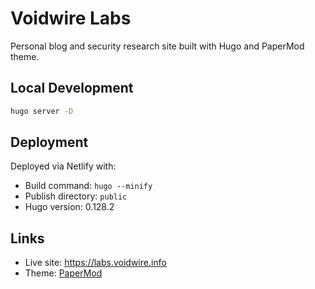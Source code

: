 # Voidwire Labs

Personal blog and security research site built with Hugo and PaperMod theme.

## Local Development

```bash
hugo server -D
```

## Deployment

Deployed via Netlify with:
- Build command: `hugo --minify`
- Publish directory: `public`
- Hugo version: 0.128.2

## Links

- Live site: https://labs.voidwire.info
- Theme: [PaperMod](https://github.com/adityatelange/hugo-PaperMod)
